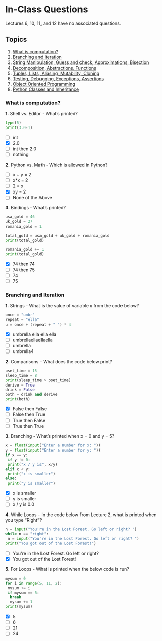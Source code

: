 # In-Class Questions
Lectures 6, 10, 11, and 12 have no associated questions.

## Topics

1. [What is computation?](#what-is-computation)
2. [Branching and Iteration](#branching-and-iteration)	
3. [String Manipulation, Guess and check, Approximations, Bisection](#topics)	
4. [Decomposition, Abstractions, Functions](#topics)	
5. [Tuples, Lists, Aliasing, Mutability, Cloning](#topics)	
6. [Testing, Debugging, Exceptions, Assertions](#topics)	
7. [Object Oriented Programming](#topics)	
8. [Python Classes and Inheritance](#topics)	

### What is computation?

**1.** Shell vs. Editor - What’s printed?
```py
type(5)
print(3.0-1)
```

- [ ] int 
- [x] 2.0 
- [ ] int then 2.0 
- [ ] nothing

**2.** Python vs. Math - Which is allowed in Python?

- [ ] x + y = 2 
- [ ] x\*x = 2 
- [ ] 2 = x 
- [x] xy = 2 
- [ ] None of the Above 

**3.** Bindings - What’s printed?
```py
usa_gold = 46
uk_gold = 27
romania_gold = 1

total_gold = usa_gold + uk_gold + romania_gold
print(total_gold)

romania_gold += 1
print(total_gold)
```

- [x] 74 then 74 
- [ ] 74 then 75
- [ ] 74
- [ ] 75

### Branching and Iteration

**1.** Strings - What is the value of variable `u` from the code below?
```py
once = "umbr"
repeat = "ella"
u = once + (repeat + " ") * 4
```

- [x] umbrella ella ella ella
- [ ] umbrellaellaellaella
- [ ] umbrella
- [ ] umbrella4

**2.** Comparisons - What does the code below print?
```py
pset_time = 15
sleep_time = 8
print(sleep_time > pset_time)
derive = True
drink = False
both = drink and derive
print(both)
```

- [x] False then False
- [ ] False then True
- [ ] True then False
- [ ] True then True 

**3.** Branching - What’s printed when x = 0 and y = 5?
```py
x = float(input("Enter a number for x: "))
y = float(input("Enter a number for y: "))
if x == y:
 if y != 0:
 print("x / y is", x/y)
elif x < y:
 print("x is smaller")
else:
 print("y is smaller") 
```

- [x] x is smaller
- [ ] y is smaller
- [ ] x / y is 0.0

**4.** While Loops - In the code below from Lecture 2, what is printed when you type “Right”?
```py
n = input("You're in the Lost Forest. Go left or right? ")
while n == "right":
 n = input("You're in the Lost Forest. Go left or right? ")
print("You got out of the Lost Forest!")
```

- [ ] You're in the Lost Forest. Go left or right?
- [x] You got out of the Lost Forest!

**5.** For Loops - What is printed when the below code is run?
```py
mysum = 0
for i in range(5, 11, 2):
 mysum += i
 if mysum == 5:
  break
  mysum += 1
print(mysum)
```

- [x] 5
- [ ] 6
- [ ] 21
- [ ] 24